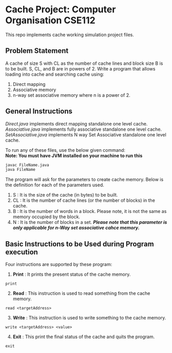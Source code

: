 # Cache Project: Computer Organisation CSE112

This repo implements cache working simulation project files.

## Problem Statement

A cache of size S with CL as the number of cache lines and block size B is to be built. S, CL, and B are in
powers of 2. Write a program that allows loading into cache and searching cache using:  

1. Direct mapping
2. Associative memory
3. n-way set associative memory where n is a power of 2.

## General Instructions

*Direct.java* implements direct mapping standalone one level cache.  
*Associative.java* implements fully associative standalone one level cache.  
*SetAssociative.java* implements N way Set Associative standalone one level cache.  

To run any of these files, use the below given command:  
**Note: You must have JVM installed on your machine to run this**  

```bash
javac FileName.java
java FileName
```

The program will ask for the parameters to create cache memory. Below is the definition for each of the parameters used.  

1. S	: It is the size of the cache (in bytes) to be built.
2. CL	: It is the number of cache lines (or the number of blocks) in the cache.
3. B	: It is the number of words in a block. Please note, it is not the same as memory occupied by the block.
4. N	: It is the number of blocks in a set. 
***Please note that this parameter is only applicable for n-Way set associative cahce memory.***

## Basic Instructions to be Used during Program execution

Four instructions are supported by these program:

1. **Print**	: It prints the present status of the cache memory.

```
print
```

2. **Read**	: This instruction is used to read something from the cache memory.

```
read <targetAddress>
```

3. **Write**	: This instruction is used to write something to the cache memory.

```
write <targetAddress> <value>
```

4. **Exit**	: This print the final status of the cache and quits the program.

```
exit
```
